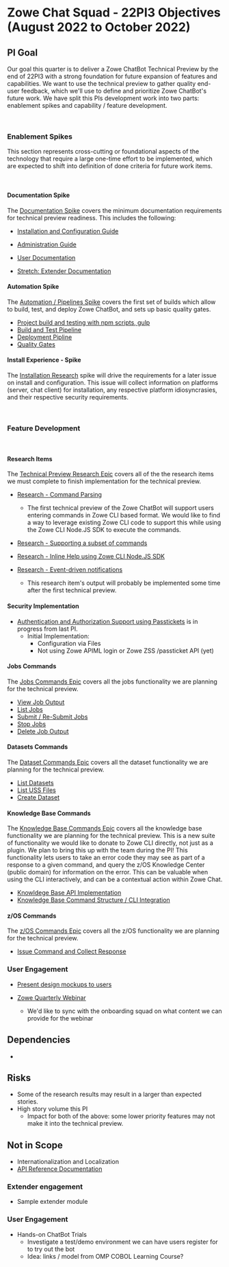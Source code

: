 # Zowe Chat Squad - 22PI3 Objectives (August 2022 to October 2022)

## PI Goal

Our goal this quarter is to deliver a Zowe ChatBot Technical Preview by the end of 22PI3 with a strong foundation for future expansion of features and capabilities. We want to use the technical preview to gather quality end-user feedback, which we'll use to define and prioritize Zowe ChatBot's future work. We have split this PIs development work into two parts: enablement spikes and capability / feature development.

<br />  

### Enablement Spikes 

This section represents cross-cutting or foundational aspects of the technology that require a large one-time effort to be implemented, which are expected to shift into definition of done criteria for future work items.

<br />  
  
#### Documentation Spike

The [Documentation Spike](https://github.com/zowe/zowe-chat/issues/19) covers the minimum documentation requirements for technical preview readiness. This includes the following:

- [Installation and Configuration Guide](https://github.com/zowe/zowe-chat/issues/70)

- [Administration Guide](https://github.com/zowe/zowe-chat/issues/71)

- [User Documentation](https://github.com/zowe/zowe-chat/issues/17)

- [Stretch: Extender Documentation](https://github.com/zowe/zowe-chat/issues/73)

#### Automation Spike

The [Automation / Pipelines Spike](https://github.com/zowe/zowe-chat/issues/12) covers the first set of builds which allow to build, test, and deploy Zowe ChatBot, and sets up basic quality gates. 

- [Project build and testing with npm scripts, gulp](https://github.com/zowe/zowe-chat/issues/42)
- [Build and Test Pipeline](https://github.com/zowe/zowe-chat/issues/43)
- [Deployment Pipline](https://github.com/zowe/zowe-chat/issues/74)
- [Quality Gates](https://github.com/zowe/zowe-chat/issues/41)

#### Install Experience - Spike

The [Installation Research](https://github.com/zowe/zowe-chat/issues/62) spike will drive the requirements for a later issue on install and configuration. This issue will collect information on platforms (server, chat client) for installation, any respective platform idiosyncrasies, and their respective security requirements.

<br />

### Feature Development
<br />

#### Research Items

The [Technical Preview Research Epic](https://github.com/zowe/zowe-chat/issues/75) covers all of the the research items we must complete to finish implementation for the technical preview.

- [Research - Command Parsing](https://github.com/zowe/zowe-chat/issues/76)
  * The first technical preview of the Zowe ChatBot will support users entering commands in Zowe CLI based format. We would like to find a way to leverage existing Zowe CLI code to support this while using the Zowe CLI Node.JS SDK to execute the commands. 

- [Research - Supporting a subset of commands](https://github.com/zowe/zowe-chat/issues/77)

- [Research - Inline Help using Zowe CLI Node.JS SDK](https://github.com/zowe/zowe-chat/issues/78)

- [Research - Event-driven notifications](https://github.com/zowe/zowe-chat/issues/79)
  * This research item's output will probably be implemented some time after the first technical preview.

#### Security Implementation

- [Authentication and Authorization Support using Passtickets](https://github.com/zowe/zowe-chat/issues/18) is in progress from last PI.
  * Initial Implementation:
    - Configuration via Files
    - Not using Zowe APIML login or Zowe ZSS /passticket API (yet)

#### Jobs Commands

The [Jobs Commands Epic](https://github.com/zowe/zowe-chat/10) covers all the jobs functionality we are planning for the technical preview.

- [View Job Output](https://github.com/zowe/zowe-chat/81)
- [List Jobs](https://github.com/zowe/zowe-chat/80)
- [Submit / Re-Submit Jobs](https://github.com/zowe/zowe-chat/22)
- [Stop Jobs](https://github.com/zowe/zowe-chat/22)
- [Delete Job Output](https://github.com/zowe/zowe-chat/82)


#### Datasets Commands

The [Dataset Commands Epic](https://github.com/zowe/zowe-chat/16) covers all the dataset functionality we are planning for the technical preview.

- [List Datasets](https://github.com/zowe/zowe-chat/83)
- [List USS Files](https://github.com/zowe/zowe-chat/84)
- [Create Dataset](https://github.com/zowe/zowe-chat/85)

#### Knowledge Base Commands

The [Knowledge Base Commands Epic](https://github.com/zowe/zowe-chat/14) covers all the knowledge base functionality we are planning for the technical preview. This is a new suite of functionality we would like to donate to Zowe CLI directly, not just as a plugin. We plan to bring this up with the team during the PI! This functionality lets users to take an error code they may see as part of a response to a given command, and query the z/OS Knowledge Center (public domain) for information on the error. This can be valuable when using the CLI interactively, and can be a contextual action within Zowe Chat. 

- [Knowldege Base API Implementation](https://github.com/zowe/zowe-chat/86)
- [Knowledge Base Command Structure / CLI Integration](https://github.com/zowe/zowe-chat/87)

#### z/OS Commands

The [z/OS Commands Epic](https://github.com/zowe/zowe-chat/15)  covers all the z/OS functionality we are planning for the technical preview.

- [Issue Command and Collect Response](https://github.com/zowe/zowe-chat/88)


### User Engagement

- [Present design mockups to users]()

- [Zowe Quarterly Webinar]()
  * We'd like to sync with the onboarding squad on what content we can provide for the webinar




## Dependencies

- 

## Risks

- Some of the research results may result in a larger than expected stories.
- High story volume this PI
  * Impact for both of the above: some lower priority features may not make it into the technical preview.

## Not in Scope

- Internationalization and Localization
- [API Reference Documentation](https://github.com/zowe/zowe-chat/issues/72)

### Extender engagement

- Sample extender module

### User Engagement

- Hands-on ChatBot Trials
  - Investigate a test/demo environment we can have users register for to try out the bot
  - Idea: links / model from OMP COBOL Learning Course?